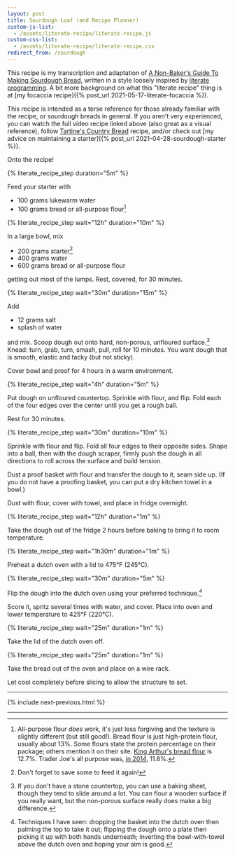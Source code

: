 ```yaml
---
layout: post
title: Sourdough Loaf (and Recipe Planner)
custom-js-list:
  - /assets/literate-recipe/literate-recipe.js
custom-css-list:
  - /assets/literate-recipe/literate-recipe.css
redirect_from: /sourdough
---
```


This recipe is my transcription and adaptation of [A Non-Baker's Guide To Making Sourdough Bread](https://www.youtube.com/watch?v=APEavQg8rMw), written in a style loosely inspired by [literate programming](https://en.wikipedia.org/wiki/Literate_programming). A bit more background on what this "literate recipe" thing is at [my focaccia recipe]({% post_url 2021-05-17-literate-focaccia %}).

This recipe is intended as a terse reference for those already familiar with the recipe, or sourdough breads in general. If you aren't very experienced, you can watch the full video recipe linked above (also great as a visual reference), follow [Tartine's Country Bread](https://tartinebakery.com/stories/country-bread) recipe, and/or check out [my advice on maintaining a starter]({% post_url 2021-04-28-sourdough-starter %}).

Onto the recipe!

{% literate_recipe_step duration="5m" %}

Feed your starter with

- 100 grams lukewarm water
- 100 grams bread or all-purpose flour[^1]

{% literate_recipe_step wait="12h" duration="10m" %}

In a large bowl, mix

- 200 grams starter[^2]
- 400 grams water
- 600 grams bread or all-purpose flour

getting out most of the lumps. Rest, covered, for 30 minutes.

{% literate_recipe_step wait="30m" duration="15m" %}

Add

- 12 grams salt
- splash of water

and mix. Scoop dough out onto hard, non-porous, unfloured surface.[^3] Knead: turn, grab, turn, smash, pull, roll for 10 minutes. You want dough that is smooth, elastic and tacky (but not sticky).

Cover bowl and proof for 4 hours in a warm environment.

{% literate_recipe_step wait="4h" duration="5m" %}

Put dough on unfloured countertop. Sprinkle with flour, and flip. Fold each of the four edges over the center until you get a rough ball.

Rest for 30 minutes.

{% literate_recipe_step wait="30m" duration="10m" %}

Sprinkle with flour and flip. Fold all four edges to their opposite sides. Shape into a ball, then with the dough scraper, firmly push the dough in all directions to roll across the surface and build tension.

Dust a proof basket with flour and transfer the dough to it, seam side up. (If you do not have a proofing basket, you can put a dry kitchen towel in a bowl.)

Dust with flour, cover with towel, and place in fridge overnight.

{% literate_recipe_step wait="12h" duration="1m" %}

Take the dough out of the fridge 2 hours before baking to bring it to room temperature.

{% literate_recipe_step wait="1h30m" duration="1m" %}

Preheat a dutch oven with a lid to 475°F (245°C).

{% literate_recipe_step wait="30m" duration="5m" %}

Flip the dough into the dutch oven using your preferred technique.[^4]

Score it, spritz several times with water, and cover. Place into oven and lower temperature to 425°F (220°C).

{% literate_recipe_step wait="25m" duration="1m" %}

Take the lid of the dutch oven off.

{% literate_recipe_step wait="25m" duration="1m" %}

Take the bread out of the oven and place on a wire rack.

Let cool completely before slicing to allow the structure to set.

-------------------------------------------------------------------------------

{% include next-previous.html %}

-------------------------------------------------------------------------------

[^1]: All-purpose flour _does_ work, it's just less forgiving and the texture is slightly different (but still good!). Bread flour is just high-protein flour, usually about 13%. Some flours state the protein percentage on their package; others mention it on their site. [King Arthur's bread flour](https://shop.kingarthurbaking.com/items/bread-flour) is 12.7%. Trader Joe's all purpose was, [in 2014](https://www.pizzamaking.com/forum/index.php?topic=30417.msg305351#msg305351), 11.8%.
[^2]: Don't forget to save some to feed it again!
[^3]: If you don't have a stone countertop, you can use a baking sheet, though they tend to slide around a lot. You can flour a wooden surface if you really want, but the non-porous surface really does make a big difference.
[^4]: Techniques I have seen: dropping the basket into the dutch oven then palming the top to take it out; flipping the dough onto a plate then picking it up with both hands underneath; inverting the bowl-with-towel above the dutch oven and hoping your aim is good.
